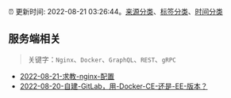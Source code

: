 :alarm_clock: 更新时间: 2022-08-21 03:26:44。[来源分类](../README.md)、[标签分类](../TAGS.md)、[时间分类](../TIMELINE.md)

## 服务端相关


> 关键字：`Nginx`、`Docker`、`GraphQL`、`REST`、`gRPC`



- [2022-08-21-求教-nginx-配置](https://www.v2ex.com/t/874296) 
- [2022-08-20-自建-GitLab，用-Docker-CE-还是-EE-版本？](https://www.v2ex.com/t/874264) 